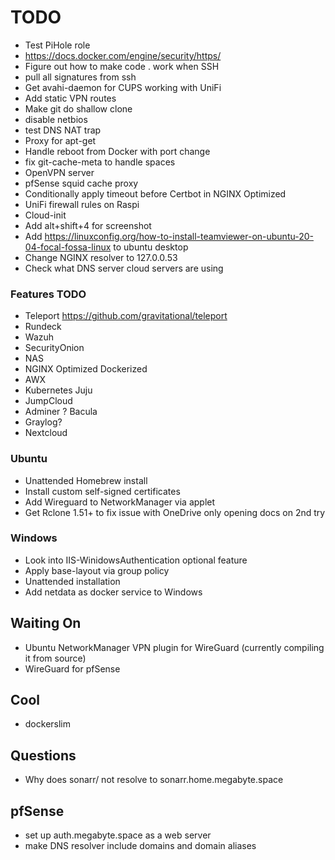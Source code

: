 # TODO

* Test PiHole role
* https://docs.docker.com/engine/security/https/
* Figure out how to make code . work when SSH
* pull all signatures from ssh
* Get avahi-daemon for CUPS working with UniFi
* Add static VPN routes
* Make git do shallow clone
* disable netbios
* test DNS NAT trap
* Proxy for apt-get
* Handle reboot from Docker with port change
* fix git-cache-meta to handle spaces
* OpenVPN server
* pfSense squid cache proxy
* Conditionally apply timeout before Certbot in NGINX Optimized
* UniFi firewall rules on Raspi
* Cloud-init
* Add alt+shift+4 for screenshot
* Add https://linuxconfig.org/how-to-install-teamviewer-on-ubuntu-20-04-focal-fossa-linux to ubuntu desktop
* Change NGINX resolver to 127.0.0.53
* Check what DNS server cloud servers are using

### Features TODO

* Teleport https://github.com/gravitational/teleport
* Rundeck
* Wazuh
* SecurityOnion
* NAS
* NGINX Optimized Dockerized
* AWX
* Kubernetes Juju
* JumpCloud
* Adminer
? Bacula
* Graylog?
* Nextcloud

### Ubuntu

* Unattended Homebrew install
* Install custom self-signed certificates
* Add Wireguard to NetworkManager via applet
* Get Rclone 1.51+ to fix issue with OneDrive only opening docs on 2nd try

### Windows

* Look into IIS-WinidowsAuthentication optional feature
* Apply base-layout via group policy
* Unattended installation
* Add netdata as docker service to Windows

## Waiting On

* Ubuntu NetworkManager VPN plugin for WireGuard (currently compiling it from source)
* WireGuard for pfSense

## Cool

* dockerslim

## Questions

* Why does sonarr/ not resolve to sonarr.home.megabyte.space

## pfSense

* set up auth.megabyte.space as a web server
* make DNS resolver include domains and domain aliases
